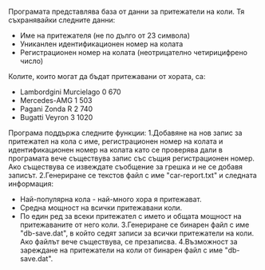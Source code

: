 Програмата представлява база от данни за притежатели на коли. Тя съхранявайки следните данни:
  - Име на притежателя (не по дълго от 23 символа)
  - Униканлен идентификационен номер на колата
  - Регистрационен номер на колата (неотрицателно четирицифрено число)
  
Колите, които могат да бъдат притежавани от хората, са:
  - Lambordgini Murcielago	0	670
  - Mercedes-AMG	1	503
  - Pagani Zonda R	2	740
  - Bugatti Veyron	3	1020
   
Програма поддържа следните функции:
 1.Добавяне на нов запис за притежател на кола с име, регистрационен номер на колата и идентификационен номер на колата като се проверява дали в програмата вече съществува запис със същия регистрационен номер. Ако съществува се извеждате съобщение за грешка и не се добавя записът.
2.Генериране се текстов файл с име "car-report.txt" и следната информация:
  - Най-популярна кола - най-много хора я притежават.
  - Средна мощност на всички притежавани коли.
  - По един ред за всеки притежател с името и общата мощност на притежаваните от него коли.
3.Генериране се бинарен файл с име "db-save.dat", в който седят записи за всички притежатели на коли. Ако файлът вече съществува, се презаписва.
4.Възможност за зареждане на  притежатели на коли от бинарен файл с име "db-save.dat".
